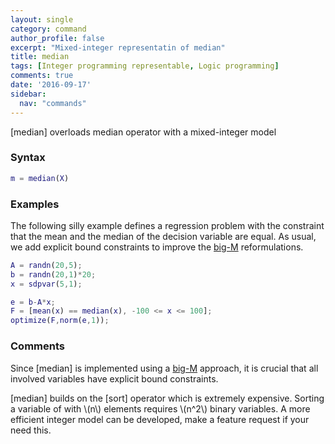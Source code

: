 ```yaml
---
layout: single
category: command
author_profile: false
excerpt: "Mixed-integer representatin of median"
title: median
tags: [Integer programming representable, Logic programming]
comments: true
date: '2016-09-17'
sidebar:
  nav: "commands"
---
```


[median] overloads median operator with a mixed-integer model

### Syntax

````matlab
m = median(X)
````

### Examples

The following silly example defines a regression problem with the constraint that the mean and the median of the decision variable are equal. As usual, we add explicit bound constraints to improve the [big-M](/tutorial/bigmandconvexhulls) reformulations.

````matlab
A = randn(20,5);
b = randn(20,1)*20;
x = sdpvar(5,1);

e = b-A*x;
F = [mean(x) == median(x), -100 <= x <= 100];
optimize(F,norm(e,1));
````


### Comments

Since [median] is implemented using a [big-M](/tutorial/bigmandconvexhulls) approach, it is crucial that all involved variables have explicit bound constraints.

[median] builds on the [sort] operator which is extremely expensive. Sorting a variable of with \\(n\\) elements requires \\(n^2\\) binary variables. A more efficient integer model can be developed, make a feature request if your need this.
